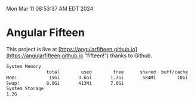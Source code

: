 Mon Mar 11 08:53:37 AM EDT 2024

# Angular Fifteen


This project is live at [https://angularfifteen.github.io](https://angularfifteen.github.io "fifteen!") thanks to Github.

```bash
System Memory
               total        used        free      shared  buff/cache   available
Mem:            15Gi       3.6Gi       1.7Gi       584Mi        10Gi        11Gi
Swap:          8.0Gi       413Mi       7.6Gi
System Storage
1.2G	.
```
